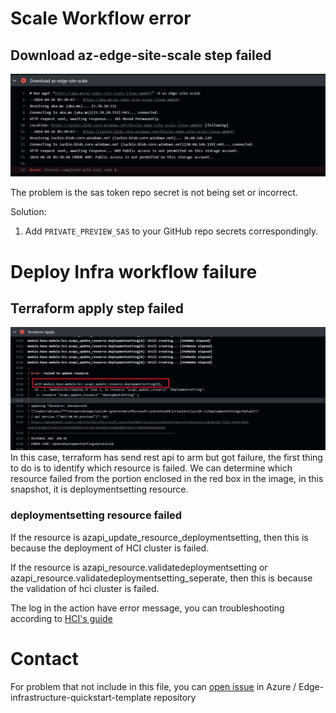 # Scale Workflow error

## Download az-edge-site-scale step failed
<img src="./img/troubleshooting_sas.png" width="800" />

The problem is the sas token repo secret is not being set or incorrect.

Solution:
1. Add `PRIVATE_PREVIEW_SAS` to your GitHub repo secrets correspondingly.


# Deploy Infra workflow failure

## Terraform apply step failed
<img src="./img/troubleshooting_infraapply.png" width="800"/>
In this case, terraform has send rest api to arm but got failure, the first thing to do is to identify which resource is failed. We can determine which resource failed from the portion enclosed in the red box in the image, in this snapshot, it is deploymentsetting resource.

### deploymentsetting resource failed
If the resource is azapi_update_resource_deploymentsetting, then this is because the deployment of HCI cluster is failed.

If the resource is azapi_resource.validatedeploymentsetting or azapi_resource.validatedeploymentsetting_seperate, then this is because the validation of hci cluster is failed.

The log in the action have error message, you can troubleshooting according to [HCI's guide](https://learn.microsoft.com/en-us/azure-stack/hci/manage/get-support)


# Contact
For problem that not include in this file, you can [open issue](https://github.com/Azure/Edge-infrastructure-quickstart-template/issues/new) in Azure
/
Edge-infrastructure-quickstart-template repository
